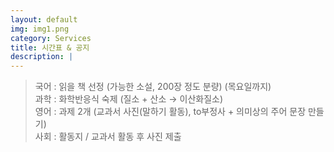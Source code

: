 ```yaml
---
layout: default
img: img1.png
category: Services
title: 시간표 & 공지
description: |
---
```

  
  > 국어 : 읽을 책 선정 (가능한 소설, 200장 정도 분량) (목요일까지)      
  > 과학 : 화학반응식 숙제 (질소 + 산소 → 이산화질소)     
  > 영어 : 과제 2개 (교과서 사진(말하기 활동), to부정사 + 의미상의 주어 문장 만들기)     
  > 사회 : 활동지 / 교과서 활동 후 사진 제출      